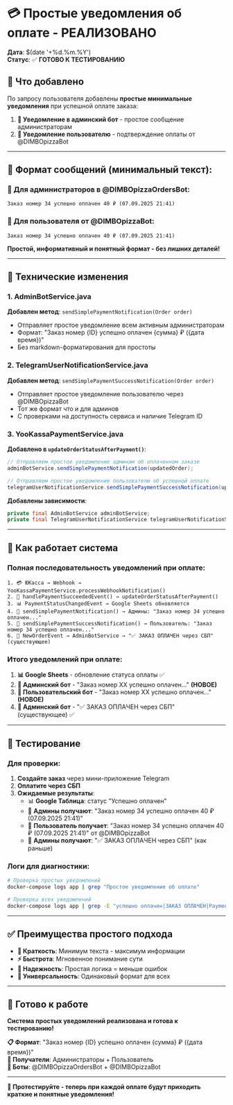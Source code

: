 # 💳 Простые уведомления об оплате - РЕАЛИЗОВАНО

**Дата**: $(date '+%d.%m.%Y')  
**Статус**: ✅ **ГОТОВО К ТЕСТИРОВАНИЮ**

## 🎯 Что добавлено

По запросу пользователя добавлены **простые минимальные уведомления** при успешной оплате заказа:

1. **📱 Уведомление в админский бот** - простое сообщение администраторам
2. **📱 Уведомление пользователю** - подтверждение оплаты от @DIMBOpizzaBot

---

## 📝 **Формат сообщений (минимальный текст):**

### 🤖 Для администраторов в @DIMBOpizzaOrdersBot:
```
Заказ номер 34 успешно оплачен 40 ₽ (07.09.2025 21:41)
```

### 👤 Для пользователя от @DIMBOpizzaBot:
```
Заказ номер 34 успешно оплачен 40 ₽ (07.09.2025 21:41)
```

**Простой, информативный и понятный формат - без лишних деталей!**

---

## 🔧 Технические изменения

### 1. AdminBotService.java
**Добавлен метод**: `sendSimplePaymentNotification(Order order)`
- Отправляет простое уведомление всем активным администраторам
- Формат: "Заказ номер {ID} успешно оплачен {сумма} ₽ ({дата время})"
- Без markdown-форматирования для простоты

### 2. TelegramUserNotificationService.java  
**Добавлен метод**: `sendSimplePaymentSuccessNotification(Order order)`
- Отправляет простое уведомление пользователю через @DIMBOpizzaBot
- Тот же формат что и для админов
- С проверками на доступность сервиса и наличие Telegram ID

### 3. YooKassaPaymentService.java
**Добавлено в `updateOrderStatusAfterPayment()`**:
```java
// Отправляем простое уведомление админам об оплаченном заказе
adminBotService.sendSimplePaymentNotification(updatedOrder);

// Отправляем простое уведомление пользователю об успешной оплате  
telegramUserNotificationService.sendSimplePaymentSuccessNotification(updatedOrder);
```

**Добавлены зависимости**:
```java
private final AdminBotService adminBotService;
private final TelegramUserNotificationService telegramUserNotificationService;
```

---

## 🚀 Как работает система

### Полная последовательность уведомлений при оплате:

```
1. 💳 ЮКасса → Webhook → YooKassaPaymentService.processWebhookNotification()
2. 🔄 handlePaymentSucceededEvent() → updateOrderStatusAfterPayment()
3. 📊 PaymentStatusChangedEvent → Google Sheets обновляется  
4. 📱 sendSimplePaymentNotification() → Админы: "Заказ номер 34 успешно оплачен..."
5. 📱 sendSimplePaymentSuccessNotification() → Пользователь: "Заказ номер 34 успешно оплачен..."  
6. 🤖 NewOrderEvent → AdminBotService → "✅ ЗАКАЗ ОПЛАЧЕН через СБП" (существующее)
```

### Итого уведомлений при оплате:
1. **📊 Google Sheets** - обновление статуса оплаты ✅
2. **📱 Админский бот** - "Заказ номер ХХ успешно оплачен..." **(НОВОЕ)**
3. **📱 Пользовательский бот** - "Заказ номер ХХ успешно оплачен..." **(НОВОЕ)**  
4. **🤖 Админский бот** - "✅ ЗАКАЗ ОПЛАЧЕН через СБП" (существующее) ✅

---

## 🧪 Тестирование

### Для проверки:
1. **Создайте заказ** через мини-приложение Telegram
2. **Оплатите через СБП**
3. **Ожидаемые результаты**:
   - 📊 **Google Таблица**: статус "Успешно оплачен"
   - 📱 **Админы получают**: "Заказ номер 34 успешно оплачен 40 ₽ (07.09.2025 21:41)" 
   - 📱 **Пользователь получает**: "Заказ номер 34 успешно оплачен 40 ₽ (07.09.2025 21:41)" от @DIMBOpizzaBot
   - 🤖 **Админы получают**: "✅ ЗАКАЗ ОПЛАЧЕН через СБП" (как раньше)

### Логи для диагностики:
```bash
# Проверка простых уведомлений
docker-compose logs app | grep "Простое уведомление об оплате"

# Проверка всех уведомлений
docker-compose logs app | grep -E "успешно оплачен|ЗАКАЗ ОПЛАЧЕН|PaymentStatusChangedEvent"
```

---

## ✅ Преимущества простого подхода

- **🎯 Краткость**: Минимум текста - максимум информации
- **⚡ Быстрота**: Мгновенное понимание сути  
- **🔧 Надежность**: Простая логика = меньше ошибок
- **📱 Универсальность**: Одинаковый формат для всех

---

## 🚀 Готово к работе

**Система простых уведомлений реализована и готова к тестированию!**

**📋 Формат**: "Заказ номер {ID} успешно оплачен {сумма} ₽ ({дата время})"  
**📱 Получатели**: Администраторы + Пользователь  
**🤖 Боты**: @DIMBOpizzaOrdersBot + @DIMBOpizzaBot

---

**🎉 Протестируйте - теперь при каждой оплате будут приходить краткие и понятные уведомления!**
